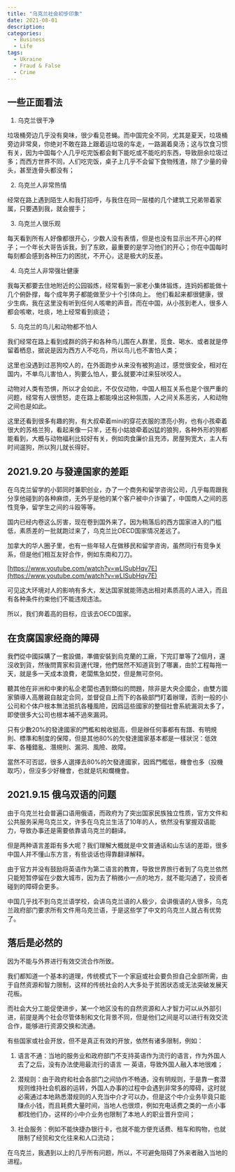 ```yaml
---
title: "乌克兰社会初步印象"
date: 2021-08-01
description: 
categories:
  - Business
  - Life
tags:
  - Ukraine
  - Fraud & False
  - Crime
---
```




## 一些正面看法

1. 乌克兰很干净 

垃圾桶旁边几乎没有臭味，很少看见苍蝇。而中国完全不同，尤其是夏天，垃圾桶旁边非常臭，你绝对不敢在路上跟着运垃圾的车走，一路漏着臭汤；这与饮食习惯有关，因为中国每个人几乎吃完饭都会剩下能吃或不能吃的东西，导致厨余垃圾过多；而西方世界不同，人们吃完饭，桌子上几乎不会留下食物残渣，除了少量的骨头，甚至连骨头都没有；
   
2. 乌克兰人非常热情 

经常在路上遇到陌生人和我打招呼，与我住在同一层楼的几个建筑工兄弟带着家属，只要遇到我，就会握手；

3. 乌克兰人很乐观 

每天看到所有人好像都很开心，少数人没有表情，但是也没有显示出不开心的样子；一个年长大哥告诉我，到了东欧，最重要的是学习他们的开心；你在中国每时每刻都会感到各种压力的困扰，不开心，这是极大的反差。

4. 乌克兰人非常强壮健康 

我每天都要去住地附近的公园锻炼，经常看到一家老小集体锻炼，连妈妈都能做十几个俯卧撑，每个成年男子都能做至少十个引体向上。 他们看起来都很健康，很少生病，我在这里没有听到任何人咳嗽的声音。而在中国，从小孩到老人，很多人都会咳嗽，吐痰，地上经常看到痰迹；

5. 乌克兰的鸟儿和动物都不怕人 

我们经常在路上看到成群的鸽子和各种鸟儿围在人群里，觅食、喝水、或者就是停留着栖息，据说是因为西方人不吃鸟，所以鸟儿也不害怕人类；

这里也没遇到过恶狗咬人的，在外面跑步从来没有被狗追过，感觉很安全，相对在国内，不单鸟儿害怕人，狗要么怕人，要么就要冲过来狂吠咬人。 

动物对人类有恐惧，所以才会如此，不仅仅动物，中国人相互关系也是个很严重的问题，经常有人很愤怒，走在路上都能嗅出这种氛围，人之间关系恶劣，人和动物之间也是如此。 

这里还看到很多有趣的狗，有大叔牵着mini的穿花衣服的漂亮小狗，也有小孩牵着很大的苏格兰狗，看起来像一只羊，还有小姑娘牵着凶猛的狼狗，各种外形的狗都能看到，大概与动物福利比较好有关，例如肉食廉价且充沛，房屋狗宽大，主人有时间遛狗，所以狗儿就长得好。



## 2021.9.20 与發達国家的差距

在乌克兰留学的小郭同时兼职创业，办了一个商务和留学咨询公司，几乎每周跟我分享他碰到的各种麻烦，无外乎是他的某个客户被中介诈骗了，中国商人之间的恶性竞争，留学生之间的斗殴等等。

国内已经内卷这么厉害，现在卷到国外来了。因为稍落后的西方国家进入的门槛低，素质差的一批就跑过来了，乌克兰比OECD国家情况差远了。

加拿大的华人圈子里，也有一些年轻人在做移民和留学咨询，虽然同行有竞争关系，但是他们相互友好合作，例如东南和刀刀。

[https://www.youtube.com/watch?v=wLISubHqv7E](https://www.youtube.com/watch?v=wLISubHqv7E)

可见这大环境对人的影响有多大，发达国家就能筛选出相对素质高的人进入，而且有各种条件约束他们不能违规违法。

所以，我们奔着高的目标，应该去OECD国家。

## 在贪腐国家经商的障碍

我們從中國採購了一套設備，準備安裝到烏克蘭的工廠，下完訂單等了2個月，還沒收到貨，然後問賣家和貨運代理，他們居然不知道貨到了哪裏，由於工程每拖一天，就是多一天成本浪費，老闆焦急如焚，但是無可奈何。

聽其他在非洲和中東的私企老闆也遇到類似的問題，除非是大央企國企，由雙方國家領導人高層親自敲定合同，並督促自上而下的各級部門盯着辦理，否則一般的小公司和个体户根本無法抵抗各種風險，因爲這些國家的整個社會系統漏洞太多了，即使很多大公司也根本補不過來漏洞。

只有少數20%的發達國家的門檻和稅收挺高，但是辦任何事都有有譜、有明規則、標準和制度的保障，但是其他80%的欠發達國家基本都是一樣狀況：低效率、各種錯亂、潛規則、漏洞、風險、故障。

當然不可否認，很多人選擇去80%的欠發達國家，因爲門檻低，機會也多（投機取巧），但沒多少好機會，也就是坑和爛機會。


## 2021.9.15 **俄乌双语的问题**

由于乌克兰社会普遍口语用俄语，而政府为了突出国家民族独立性质，官方文件和公共服务采用乌克兰文，许多在乌克兰生活了10年的人，依然没有掌握双语能力，导致办事还是需要依靠请乌克兰的翻译。

但是两种语言差距有多大呢？我们理解大概就是中文普通话和山东话的差距，很多中国人并不懂山东方言，有些谈话也得靠翻译解释。

由于官方并没有鼓励将英语作为第二语言的教育，导致世界旅行者到了乌克兰依然只能短暂停留在少数大城市，因为去了稍微小一点的地方，就不能沟通了，投资者碰到的障碍会更多。

中国几乎找不到乌克兰语学校，会讲乌克兰语的人极少，会讲俄语的人很多，乌克兰政府部门要求所有文件用乌克兰语，于是这些学了中文的乌克兰人就占有优势了。


## 落后是必然的

因为不能与外界进行有效交流合作所致。

我们都知道一个基本的道理，传统模式下一个家庭或社会要负担自己全部所需，由于自然资源和智力限制，这样的传统社会的人大多处于贫困状态或无法突破发展天花板。

而社会大分工能促使进步，某一个地区没有的自然资源和人才智力可以从外部引进，前提是两个社会尽管体制和文化背景不同，但是他们之间是可以进行有效交流合作，能够进行资源交换和流通。

有些国家或社会开放，但不是真正有效的开放，依然有诸多限制，例如：

1. 语言不通：当地的服务业和政府部门不支持英语作为流行的语言，作为外国人去了之后，没有办法使用最流行的语言 — 英语，导致外国人融入本地很难；

2. 潜规则：由于政府和社会各部门之间协作不畅通，没有明规则，于是靠一套潜规则维持社会机器的运转，外国人办事的过程中会遇到非常多的障碍，这时就必需通过本地熟悉潜规则的人充当中介才可以办，但是这个中介业务毕竟只能赚点小钱，而且耗费大量时间，当地人也很烦，例如充电话费之类的一点小事都找他们办，这样的小中介业务也限制了本地人的职业晋升空间；

3. 社会服务：例如不能快捷办银行卡，也就不能方便充话费、租车和购物，也就限制了经贸和文化往来和人口流动；

在乌克兰，我遇到以上的几乎所有问题，所以，不可避免阻碍了外来者融入当地的进程。


